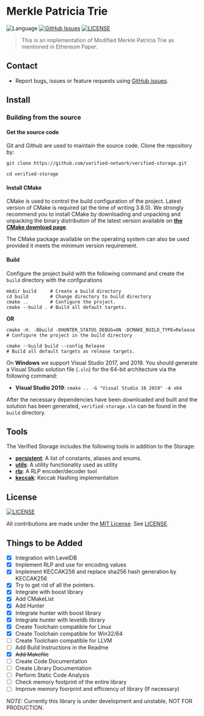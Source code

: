 # Merkle Patricia Trie

![Language](https://img.shields.io/badge/language-C%2B%2B14-blue)
[![GitHub Issues](https://img.shields.io/github/issues/verified-network/verified-storage)](https://github.com/verified-network/verified-storage/issues)
[![LICENSE](https://img.shields.io/github/license/verified-network/verified-storage)](LICENSE)

> This is an implementation of Modified Merkle Patricia Trie as mentioned in Ethereum Paper.

## Contact

- Report bugs, issues or feature requests using [GitHub issues](https://github.com/verified-network/verified-storage/issues/new).

## Install

### Building from the source

#### Get the source code

Git and Github are used to maintain the source code. Clone the repository by:

```shell
git clone https://github.com/verified-network/verified-storage.git

cd verified-storage
```

#### Install CMake
CMake is used to control the build configuration of the project. Latest version of CMake is required (at the time of writing 3.8.0). We strongly recommend you to install CMake by downloading and unpacking and unpacking the binary distribution of the latest version available on [**the CMake download page**](https://cmake.org/download/).

The CMake package available on the operating system can also be used provided it meets the minimum version requirement.

#### Build
Configure the project build with the following command and create the `build` directory with the confgurations

```shell
mkdir build     # Create a build directory
cd build        # Change directory to build directory
cmake ..        # Configure the project.
cmake --build . # Build all default targets.
```

**OR**

```shell
cmake -H. -Bbuild -DHUNTER_STATUS_DEBUG=ON -DCMAKE_BUILD_TYPE=Release   # Configure the project in the build directory
 
cmake --build build --config Release                                    # Build all default targets as release targets.
```

On **Windows** we support Visual Studio 2017, and 2019. You should generate a Visual Studio solution file (`.sln`) for the 64-bit architecture via the following command:

* **Visual Studio 2019**: `cmake .. -G "Visual Studio 16 2019" -A x64`

After the necessary dependencies have been downloaded and built and the solution has been generated, `verified-storage.sln` can be found in the `build` directory.

## Tools

The Verified Storage includes the following tools in addition to the Storage:
* **[persistent](persistent/)**: A list of constants, aliases and enums.
* **[utils](utils/)**: A utility functionality used as utility
* **[rlp](rlp/)**: A RLP encoder/decoder tool
* **[keccak](keccak/)**: Keccak Hashing implementation

## License

[![LICENSE](https://img.shields.io/github/license/verified-network/verified-storage)](LICENSE)

All contributions are made under the [MIT License](https://opensource.org/licenses/MIT). See [LICENSE](LICENSE).

## Things to be Added

- [x] Integration with LevelDB
- [x] Implement RLP and use for encoding values
- [x] Implement KECCAK256 and replace sha256 hash generation by KECCAK256
- [x] Try to get rid of all the pointers.
- [x] Integrate with boost library
- [x] Add CMakeList
- [x] Add Hunter
- [x] Integrate hunter with boost library
- [x] Integrate hunter with leveldb library
- [x] Create Toolchain compatible for Linux
- [x] Create Toolchain compatible for Win32/64
- [ ] Create Toolchain compatible for LLVM
- [ ] Add Build Instructions in the Readme
- [x] ~~Add Makefile~~
- [ ] Create Code Documentation
- [ ] Create Library Documentation
- [ ] Perform Static Code Analysis
- [ ] Check memory footprint of the entire library
- [ ] Improve memory foorprint and efficiency of library (If necessary)

*NOTE:* Currently this library is under development and unstable, NOT FOR PRODUCTION.
